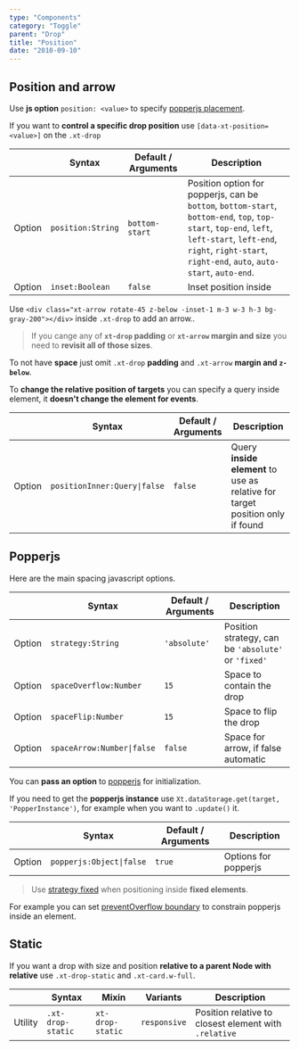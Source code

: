 ```yaml
---
type: "Components"
category: "Toggle"
parent: "Drop"
title: "Position"
date: "2010-09-10"
---
```


## Position and arrow

Use **js option** `position: <value>` to specify [popperjs placement](https://popper.js.org/docs/v2/constructors/#placement).

If you want to **control a specific drop position** use `[data-xt-position=<value>]` on the `.xt-drop`

<div class="xt-overflow-sub overflow-y-hidden overflow-x-scroll my-5 xt-my-auto w-full">

|                         | Syntax                                    | Default / Arguments                       | Description                   |
| ----------------------- | ----------------------------------------- | ----------------------------- | ----------------------------- |
| Option                  | `position:String`                          | `bottom-start`        | Position option for popperjs, can be `bottom`, `bottom-start`, `bottom-end`, `top`, `top-start`, `top-end`, `left`, `left-start`, `left-end`, `right`, `right-start`, `right-end`, `auto`, `auto-start`, `auto-end`.           |
| Option                  | `inset:Boolean`                          | `false`        | Inset position inside           |

</div>

Use `<div class="xt-arrow rotate-45 z-below -inset-1 m-3 w-3 h-3 bg-gray-200"></div>` inside `.xt-drop` to add an arrow..

> If you cange any of **`xt-drop` padding** or **`xt-arrow` margin and size** you need to **revisit all of those sizes**.

<demo>
  <demoinline src="demos/components/drop/bottom">
  </demoinline>
  <demoinline src="demos/components/drop/top">
  </demoinline>
  <demoinline src="demos/components/drop/left">
  </demoinline>
  <demoinline src="demos/components/drop/right">
  </demoinline>
  <demoinline src="demos/components/drop/auto">
  </demoinline>
</demo>

To not have **space** just omit `.xt-drop` **padding** and `.xt-arrow` **margin and `z-below`**.

<demo>
  <demoinline src="demos/components/drop/nospace">
  </demoinline>
</demo>

To **change the relative position of targets** you can specify a query inside element, it **doesn't change the element for events**.

<div class="xt-overflow-sub overflow-y-hidden overflow-x-scroll my-5 xt-my-auto w-full">

|                         | Syntax                                    | Default / Arguments                       | Description                   |
| ----------------------- | ----------------------------------------- | ----------------------------- | ----------------------------- |
| Option                  | `positionInner:Query\|false`                          | `false`        | Query **inside element** to use as relative for target position only if found            |----------------------------- |

</div>

<demo>
  <demoinline src="demos/components/drop/position-inner">
  </demoinline>
</demo>

## Popperjs

Here are the main spacing javascript options.

<div class="xt-overflow-sub overflow-y-hidden overflow-x-scroll my-5 xt-my-auto w-full">

|                         | Syntax                                    | Default / Arguments                       | Description                   |
| ----------------------- | ----------------------------------------- | ----------------------------- | ----------------------------- |
| Option                  | `strategy:String`                          | `'absolute'`        | Position strategy, can be `'absolute'` or `'fixed'`            |----------------------------- |
| Option                  | `spaceOverflow:Number`                          | `15`        | Space to contain the drop            |
| Option                  | `spaceFlip:Number`                          | `15`        | Space to flip the drop            |
| Option                  | `spaceArrow:Number\|false`                          | `false`        | Space for arrow, if false automatic            |

</div>

You can **pass an option** to [popperjs](https://popper.js.org/docs/v2/) for initialization.

If you need to get the **popperjs instance** use `Xt.dataStorage.get(target, 'PopperInstance')`, for example when you want to `.update()` it.

<div class="xt-overflow-sub overflow-y-hidden overflow-x-scroll my-5 xt-my-auto w-full">

|                         | Syntax                                    | Default / Arguments                       | Description                   |
| ----------------------- | ----------------------------------------- | ----------------------------- | ----------------------------- |
| Option                  | `popperjs:Object\|false`                          | `true`        | Options for popperjs            |

</div>

> Use [strategy fixed](https://popper.js.org/docs/v2/constructors//#strategy) when positioning inside **fixed elements**.

For example you can set [preventOverflow boundary](https://popper.js.org/docs/v2/modifiers/prevent-overflow/#boundary) to constrain popperjs inside an element.

<demo>
  <demoinline src="demos/components/drop/prevent-overflow">
  </demoinline>
</demo>

## Static

If you want a drop with size and position **relative to a parent Node with relative** use `.xt-drop-static` and `.xt-card.w-full`.

<div class="xt-overflow-sub overflow-y-hidden overflow-x-scroll my-5 xt-my-auto w-full">

|                      | Syntax                          | Mixin            | Variants               | Description                   |
| ----------------------- | ---------------------------- | -----------------| ----------------------------- |----------------------------- |
| Utility                  | `.xt-drop-static`       | `xt-drop-static`                | `responsive`                | Position relative to closest element with `.relative`            |

</div>

<demo>
  <demoinline src="demos/components/drop/static">
  </demoinline>
</demo>

